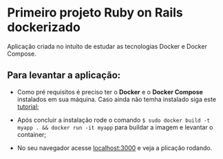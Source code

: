 # Primeiro projeto Ruby on Rails dockerizado

Aplicação criada no intuíto de estudar as tecnologias Docker e Docker Compose.

## Para levantar a aplicação:

- Como pré requisitos é preciso ter o **Docker** e o **Docker Compose** instalados em sua máquina. Caso ainda não temha instalado siga este [tutorial](https://www.theserverside.com/blog/Coffee-Talk-Java-News-Stories-and-Opinions/How-to-install-Docker-and-docker-compose-on-Ubuntu);

- Após concluir a instalação rode o comando `$ sudo docker build -t myapp . && docker run -it myapp` para buildar a imagem e levantar o container;

- No seu navegador acesse [localhost:3000](http://localhost:3000) e veja a plicação rodando.

#

<!-- add command rake db:create in entrypoint.sh

Docker build and run inone command -->
